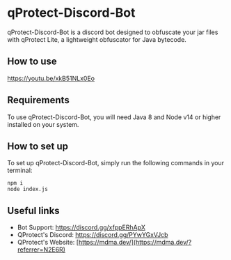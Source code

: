 # qProtect-Discord-Bot

qProtect-Discord-Bot is a discord bot designed to obfuscate your jar files with qProtect Lite, a lightweight obfuscator for Java bytecode.

## How to use

https://youtu.be/xkB51NLx0Eo

## Requirements

To use qProtect-Discord-Bot, you will need Java 8 and Node v14 or higher installed on your system.

## How to set up

To set up qProtect-Discord-Bot, simply run the following commands in your terminal:
```
npm i
node index.js
```

## Useful links

- Bot Support: https://discord.gg/xfppERhApX
- QProtect's Discord: https://discord.gg/PYwYGxVJcb
- QProtect's Website: [https://mdma.dev/](https://mdma.dev/?referrer=N2E6R)

